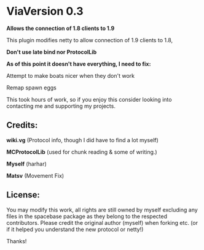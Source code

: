 # ViaVersion 0.3
**Allows the connection of 1.8 clients to 1.9**

This plugin modifies netty to allow connection of 1.9 clients to 1.8,

**Don't use late bind nor ProtocolLib**

**As of this point it doesn't have everything, I need to fix:**

Attempt to make boats nicer when they don't work

Remap spawn eggs



This took hours of work, so if you enjoy this consider looking into contacting me and supporting my projects.


Credits:
--------

**wiki.vg** (Protocol info, though I did have to find a lot myself)

**MCProtocolLib** (used for chunk reading & some of writing.)

**Myself** (harhar)

**Matsv** (Movement Fix)


License:
--------

You may modify this work, all rights are still owned by myself excluding any files in the spacebase package as they belong to the respected contributors. Please credit the original author (myself) when forking etc. (or if it helped you understand the new protocol or netty!)


Thanks!